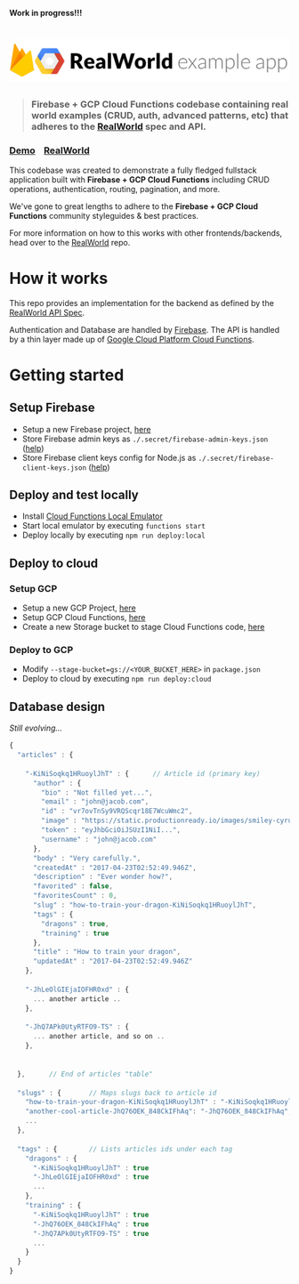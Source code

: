 **Work in progress!!!**

# ![RealWorld Example App](logo.png)

> ### Firebase + GCP Cloud Functions codebase containing real world examples (CRUD, auth, advanced patterns, etc) that adheres to the [RealWorld](https://github.com/gothinkster/realworld-example-apps) spec and API.

### [Demo]()&nbsp;&nbsp;&nbsp;&nbsp;[RealWorld](https://github.com/gothinkster/realworld)

This codebase was created to demonstrate a fully fledged fullstack application built with **Firebase + GCP Cloud Functions** including CRUD operations, authentication, routing, pagination, and more.

We've gone to great lengths to adhere to the **Firebase + GCP Cloud Functions** community styleguides & best practices.

For more information on how to this works with other frontends/backends, head over to the [RealWorld](https://github.com/gothinkster/realworld) repo.


# How it works

This repo provides an implementation for the backend as defined by the [RealWorld API Spec](https://github.com/gothinkster/realworld/tree/master/api#readme).

Authentication and Database are handled by [Firebase](https://firebase.google.com/docs/). The API is handled by a thin layer made up of [Google Cloud Platform Cloud Functions](https://cloud.google.com/functions/docs/).

# Getting started

## Setup Firebase

* Setup a new Firebase project, [here](http://firebase.google.com)
* Store Firebase admin keys as `./.secret/firebase-admin-keys.json`  ([help](https://firebase.google.com/docs/admin/setup))
* Store Firebase client keys config for Node.js as `./.secret/firebase-client-keys.json` ([help](https://firebase.google.com/docs/web/setup))


## Deploy and test locally

* Install [Cloud Functions Local Emulator](https://cloud.google.com/functions/docs/emulator)
* Start local emulator by executing `functions start`
* Deploy locally by executing `npm run deploy:local`

## Deploy to cloud

### Setup GCP
* Setup a new GCP Project, [here](https://console.cloud.google.com/)
* Setup GCP Cloud Functions, [here](https://console.cloud.google.com/functions)
* Create a new Storage bucket to stage Cloud Functions code, [here](https://console.cloud.google.com/storage)

### Deploy to GCP
* Modify `--stage-bucket=gs://<YOUR_BUCKET_HERE>` in `package.json`
* Deploy to cloud by executing `npm run deploy:cloud`

## Database design 
*Still evolving...*

```javascript
{
  "articles" : {
  
    "-KiNiSoqkq1HRuoylJhT" : {      // Article id (primary key)
      "author" : {
        "bio" : "Not filled yet...",
        "email" : "john@jacob.com",
        "id" : "vr7ovTnSy9VRQScqr18E7WcuWmc2",
        "image" : "https://static.productionready.io/images/smiley-cyrus.jpg",
        "token" : "eyJhbGciOiJSUzI1NiI...",
        "username" : "john@jacob.com"
      },
      "body" : "Very carefully.",
      "createdAt" : "2017-04-23T02:52:49.946Z",
      "description" : "Ever wonder how?",
      "favorited" : false,
      "favoritesCount" : 0,
      "slug" : "how-to-train-your-dragon-KiNiSoqkq1HRuoylJhT",
      "tags" : {
        "dragons" : true,
        "training" : true
      },
      "title" : "How to train your dragon",
      "updatedAt" : "2017-04-23T02:52:49.946Z"
    },

    "-JhLeOlGIEjaIOFHR0xd" : {
      ... another article ..
    },

    "-JhQ7APk0UtyRTFO9-TS" : {      
      ... another article, and so on ..
    },


  },      // End of articles "table"
  
  "slugs" : {       // Maps slugs back to article id
    "how-to-train-your-dragon-KiNiSoqkq1HRuoylJhT" : "-KiNiSoqkq1HRuoylJhT",
    "another-cool-article-JhQ76OEK_848CkIFhAq": "-JhQ76OEK_848CkIFhAq",
    ...
  },
  
  "tags" : {        // Lists articles ids under each tag
    "dragons" : {
      "-KiNiSoqkq1HRuoylJhT" : true
      "-JhLeOlGIEjaIOFHR0xd" : true
      ...
    },
    "training" : {
      "-KiNiSoqkq1HRuoylJhT" : true
      "-JhQ76OEK_848CkIFhAq" : true
      "-JhQ7APk0UtyRTFO9-TS" : true
      ...
    }
  }
}

```
